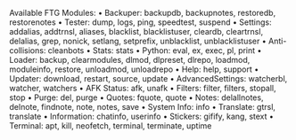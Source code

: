 Available FTG Modules:
• Backuper: backupdb, backupnotes, restoredb, restorenotes
• Tester: dump, logs, ping, speedtest, suspend
• Settings: addalias, addtrnsl, aliases, blacklist, blacklistuser, cleardb, cleartrnsl, delalias, grep, nonick, setlang, setprefix, unblacklist, unblacklistuser
• Anti-collisions: cleanbots
• Stats: stats
• Python: eval, ex, exec, pl, print
• Loader: backup, clearmodules, dlmod, dlpreset, dlrepo, loadmod, moduleinfo, restore, unloadmod, unloadrepo
• Help: help, support
• Updater: download, restart, source, update
• AdvancedSettings: watcherbl, watcher, watchers
• AFK Status: afk, unafk
• Filters: filter, filters, stopall, stop
• Purge: del, purge
• Quotes: fquote, quote
• Notes: delallnotes, delnote, findnote, note, notes, save
• System Info: info
• Translate: gtrsl, translate
• Information: chatinfo, userinfo
• Stickers: gifify, kang, stext
• Terminal: apt, kill, neofetch, terminal, terminate, uptime
